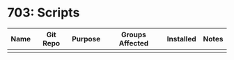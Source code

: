 # 703: Scripts

| Name | Git Repo | Purpose | Groups Affected | Installed | Notes |
| --- | --- | --- | --- | --- | --- |
|  |  |  |  |  |  |
